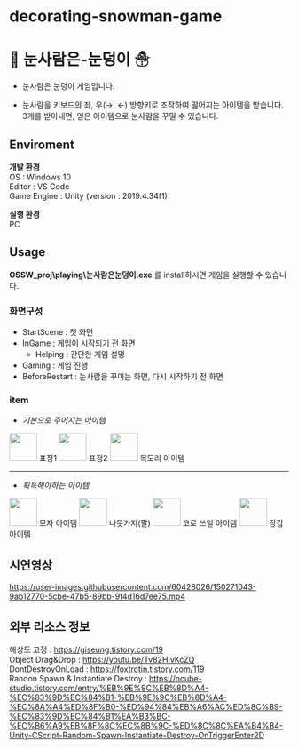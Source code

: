 # decorating-snowman-game

# 🎁 __눈사람은-눈덩이__ ☃
- 눈사람은 눈덩이 게임입니다.

- 눈사람을 키보드의 좌, 우(→, ←) 방향키로 조작하여 떨어지는 아이템을 받습니다.  3개를 받아내면, 얻은 아이템으로 눈사람을 꾸밀 수 있습니다.

## __Enviroment__ 
**개발 환경**  
  OS : Windows 10  
  Editor : VS Code  
  Game Engine : Unity (version : 2019.4.34f1)  
  
**실행 환경**  
  PC

## __Usage__
  **OSSW_proj\playing\눈사람은눈덩이.exe** 를 install하시면 게임을 실행할 수 있습니다.  
    
### __화면구성__
  + StartScene : 첫 화면
  + InGame : 게임이 시작되기 전 화면
    + Helping : 간단한 게임 설명
  + Gaming : 게임 진행
  + BeforeRestart : 눈사람을 꾸미는 화면, 다시 시작하기 전 화면 

### __item__
- *기본으로 주어지는 아이템*  
<img src="https://user-images.githubusercontent.com/60428026/150317708-4fed838d-4ea3-4302-9497-8c63e7932640.png" width="50" height="50"/>
표정1  
<img src="https://user-images.githubusercontent.com/60428026/150317711-840dd751-d293-429d-9850-64797901a5e3.png" width="50" height="50"/>
표정2  
<img src="https://user-images.githubusercontent.com/60428026/150317704-4769cb9a-d971-4081-b2dc-903f38ec71ce.png" width="50" height="50"/>
목도리 아이템  

---

- *획득해야하는 아이템*  
<img src="https://user-images.githubusercontent.com/60428026/150317714-2a8f5deb-1ca5-463d-9e23-787051dab70c.png" width="50" height="50"/>
모자 아이템  
<img src="https://user-images.githubusercontent.com/60428026/150317716-1f91fc9b-4f71-4d8b-a380-dc5a30c6e225.png" width="50" height="50"/>
나뭇가지(팔)  
<img src="https://user-images.githubusercontent.com/60428026/150317718-e582316e-e6ec-4226-a409-912c26adaa61.png" width="50" height="50"/>
코로 쓰일 아이템  
<img src="https://user-images.githubusercontent.com/60428026/150317720-6d318451-304a-4ba5-9adc-65bac0402ba5.png" width="50" height="50"/>
장갑 아이템  
  
  
## __시연영상__

https://user-images.githubusercontent.com/60428026/150271043-9ab12770-5cbe-47b5-89bb-9f4d16d7ee75.mp4



## __외부 리소스 정보__
해상도 고정 : https://giseung.tistory.com/19  
Object Drag&Drop : https://youtu.be/Tv82HIvKcZQ  
DontDestroyOnLoad : https://foxtrotin.tistory.com/119  
Randon Spawn & Instantiate Destroy : https://ncube-studio.tistory.com/entry/%EB%9E%9C%EB%8D%A4-%EC%83%9D%EC%84%B1-%EB%9E%9C%EB%8D%A4-%EC%8A%A4%ED%8F%B0-%ED%94%84%EB%A6%AC%ED%8C%B9-%EC%83%9D%EC%84%B1%EA%B3%BC-%EC%B6%A9%EB%8F%8C%EC%8B%9C-%ED%8C%8C%EA%B4%B4-Unity-CScript-Random-Spawn-Instantiate-Destroy-OnTriggerEnter2D  



